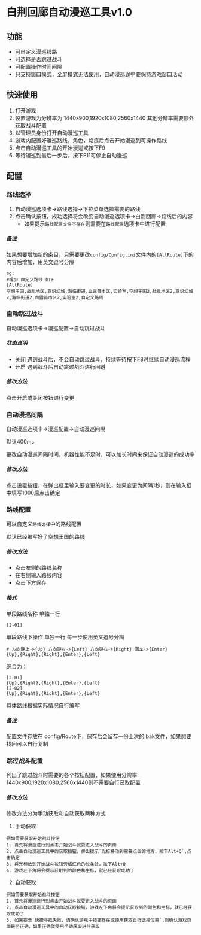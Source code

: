 # 白荆回廊自动漫巡工具v1.0 #
## 功能 ##
 - 可自定义漫巡线路
 - 可选择是否跳过战斗
 - 可配置操作时间间隔
 - 只支持窗口模式，全屏模式无法使用，自动漫巡途中要保持游戏窗口活动

## 快速使用 ##
1. 打开游戏
2. 设置游戏为分辨率为 1440x900,1920x1080,2560x1440 其他分辨率需要额外获取战斗配置
3. 以管理员身份打开自动漫巡工具
4. 游戏内配置好漫巡路线，角色，烙痕后点击开始漫巡到可操作路线
5. 点击自动漫巡工具的开始漫巡或按下F9
6. 等待漫巡到最后一步后，按下F11可停止自动漫巡

## 配置 ##
### 路线选择
1. 自动漫巡选项卡->路线选择->下拉菜单选择需要的路线
2. 点击确认按钮，成功选择将会改变自动漫巡选项卡->白荆回廊->路线后的内容
    - 如果提示`路线配置文件不存在`则需要在`路线配置`选项卡中进行配置
##### 备注
如果想要增加新的条目，只需要更改`config/Config.ini`文件内的`[AllRoute]`下的内容后增加，用英文逗号分隔
```
eg:
#增加 自定义路线 如下
[AllRoute]
空想王国,战乱地区,意识幻城,海临街道,血露薇市区,实验室,空想王国2,战乱地区2,意识幻城2,海临街道2,血露薇市区2,实验室2,自定义路线
```

### 自动跳过战斗
自动漫巡选项卡->漫巡配置->自动跳过战斗

##### 状态说明
- 关闭  遇到战斗后，不会自动跳过战斗，持续等待按下F8时继续自动漫巡流程
- 开启  遇到战斗后自动跳过战斗进行回避

##### 修改方法
点击开启或关闭按钮进行变更

### 自动漫巡间隔
自动漫巡选项卡->漫巡配置->自动漫巡间隔

默认400ms

更改自动漫巡间隔时间，机器性能不足时，可以加长时间来保证自动漫巡的成功率

##### 修改方法
点击设置按钮，在弹出框里输入要变更的时长，如果变更为间隔1秒，则在输入框中填写1000后点击确定

### 路线配置
可以自定义`路线选择`中的路线配置

默认已经编写好了空想王国的路线

##### 修改方法
- 点击左侧的路线名称
- 在右侧输入路线内容
- 点击下方保存

##### 格式
单段路线名称 单独一行
```
[2-01]
```
单段路线下操作 单独一行 每一步使用英文逗号分隔
```
# 方向键上->{Up} 方向键左->{Left} 方向键右->{Right} 回车->{Enter}
{Up},{Right},{Right},{Enter},{Left}
```
综合为：
```
[2-01]
{Up},{Right},{Right},{Enter},{Left}
[2-02]
{Up},{Right},{Right},{Enter},{Left}
```
具体路线根据实际情况自行编写

##### 备注
配置文件存放在 config/Route下，保存后会留存一份上次的.bak文件，如果想要找回可以自行复制

### 跳过战斗配置
列出了跳过战斗时需要的各个按钮配置，如果使用分辨率1440x900,1920x1080,2560x1440则不需要自行获取配置
##### 修改方法
修改方法分为手动获取和自动获取两种方式
1. 手动获取
```
例如需要获取开始战斗按钮
1. 首先将漫巡进行到点击开始战斗就要进入战斗的页面
2. 点击自动漫巡工具中的获取按钮，弹出提示`光标移动到需要点击的地方，按下Alt+Q`,点击确定
3. 将光标放到开始战斗按钮旁橘红色的长条处，按下Alt+Q
4. 游戏左下角将会提示获取到的颜色和坐标，就已经获取成功了
```
2. 自动获取
```
例如需要获取开始战斗按钮
1. 首先将漫巡进行到点击开始战斗就要进入战斗的页面
2. 点击自动漫巡工具中的自动获取按钮，游戏左下角将会提示获取到的颜色和坐标，就已经获取成功了
3. 如果提示`快捷寻找失败，请确认游戏中按钮存在或使用获取自行选择位置`,则确认游戏页面是否正确，如果正确就使用手动获取进行获取
```

